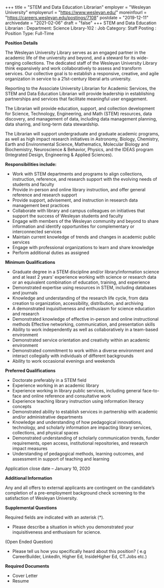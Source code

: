 +++
title = "STEM and Data Education Librarian" 
employer =  "Wesleyan University"
employerurl = "https://www.wesleyan.edu/"
moreinfourl = "https://careers.wesleyan.edu/postings/7108"
postdate = "2019-12-11"
archivedate = "2021-02-06"
draft = "false"
+++
STEM and Data Education Librarian
: Department: Science Library-102
: Job Category: Staff Posting
: Position Type: Full-Time

**Position Details**

The Wesleyan University Library serves as an engaged partner in the academic life of the university and beyond, and a steward for its wide-ranging collections. The dedicated staff of the Wesleyan University Library think expansively and work collaboratively to assess and transform services. Our collective goal is to establish a responsive, creative, and agile organization in service to a 21st-century liberal arts university.

Reporting to the Associate University Librarian for Academic Services, the STEM and Data Education Librarian will provide leadership in establishing partnerships and services that facilitate meaningful user engagement.

The Librarian will provide education, support, and collection development for Science, Technology, Engineering, and Math (STEM) resources, data discovery, and management of data, including data management planning, data sharing, and long-term data stewardship.

The Librarian will support undergraduate and graduate academic programs, as well as high impact research initiatives in Astronomy, Biology, Chemistry, Earth and Environmental Science, Mathematics, Molecular Biology and Biochemistry, Neuroscience & Behavior, Physics, and the IDEAS program (Integrated Design, Engineering & Applied Sciences).

**Responsibilities include:**

- Work with STEM departments and programs to align collections, instruction, reference, and research support with the evolving needs of students and faculty
- Provide in-person and online library instruction, and offer general reference and research support
- Provide support, advisement, and instruction in research data management best practices
- Collaborate with library and campus colleagues on initiatives that support the success of Wesleyan students and faculty
- Engage with members of the Wesleyan community and beyond to share information and identify opportunities for complementary or interconnected services
- Maintain current knowledge of trends and changes in academic public services
- Engage with professional organizations to learn and share knowledge
- Perform additional duties as assigned

**Minimum Qualifications**

- Graduate degree in a STEM discipline and/or library/information science and at least 2 years’ experience working with science or research data or an equivalent combination of education, training, and experience
- Demonstrated expertise using resources in STEM, including databases and journals
- Knowledge and understanding of the research life cycle, from data creation to organization, accessibility, distribution, and archiving
- A demonstrated inquisitiveness and enthusiasm for science education and research
- Demonstrated knowledge of effective in-person and online instructional methods Effective networking, communication, and presentation skills
- Ability to work independently as well as collaboratively in a team-based environment
- Demonstrated service orientation and creativity within an academic environment
- Demonstrated commitment to work within a diverse environment and interact collegially with individuals of different backgrounds
- Ability to work occasional evenings and weekends

**Preferred Qualifications**

- Doctorate preferably in a STEM field
- Experience working in an academic library
- Experience working in library public services, including general face-to-face and online reference and consultative work
- Experience teaching library instruction using information literacy concepts
- Demonstrated ability to establish services in partnership with academic and/or administrative departments
- Knowledge and understanding of how pedagogical innovations, technology, and scholarly information are impacting library services, collections, and physical spaces
- Demonstrated understanding of scholarly communication trends, funder requirements, open access, institutional repositories, and research impact measures
- Understanding of pedagogical methods, learning outcomes, and assessment in support of teaching and learning

Application close date – January 10, 2020

**Additional Information**

Any and all offers to external applicants are contingent on the candidate’s completion of a pre-employment background check screening to the satisfaction of Wesleyan University.

**Supplemental Questions**

Required fields are indicated with an asterisk (*).

* Please describe a situation in which you demonstrated your inquisitiveness and enthusiasm for science.

(Open Ended Question)

* Please tell us how you specifically heard about this position? ( e.g CareerBuilder, LinkedIn, Higher Ed, InsideHigher Ed, CT.Jobs etc.)

**Required Documents**

- Cover Letter
- Resume